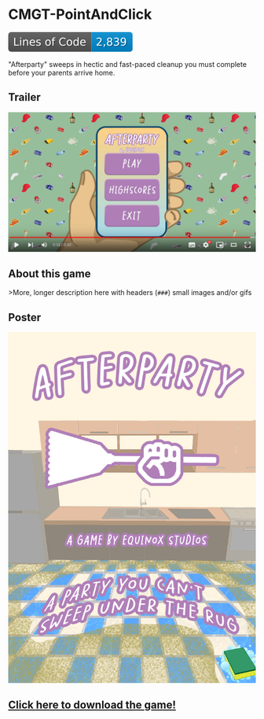 # CMGT-PointAndClick
![Lines of Code](https://github.com/TechnicJelle/CMGT_PointAndClick/blob/badges/badgelines.svg)

"Afterparty" sweeps in hectic and fast-paced cleanup you must complete before your parents arrive home.

## Trailer
[![Trailer Video](.github/trailer_thumb.png)](https://www.youtube.com/watch?v=F-jFcIH40gY)

## About this game
\>More, longer description here with headers (`###`) small images and/or gifs

## Poster
![Poster](ConceptArt/Afterparty_Poster.png)

## [Click here to download the game!](../../releases/latest)
